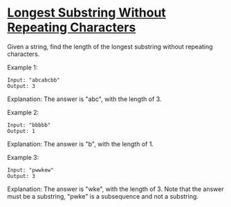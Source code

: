 [Longest Substring Without Repeating Characters](https://leetcode.com/problems/longest-substring-without-repeating-characters/)
================================================
Given a string, find the length of the longest substring without repeating characters.

Example 1:
```
Input: "abcabcbb"
Output: 3 
```
Explanation: The answer is "abc", with the length of 3.

Example 2:
```
Input: "bbbbb"
Output: 1
```
Explanation: The answer is "b", with the length of 1.

Example 3:
```
Input: "pwwkew"
Output: 3
```
Explanation: The answer is "wke", with the length of 3.
Note that the answer must be a substring, "pwke" is a subsequence and not a substring.
